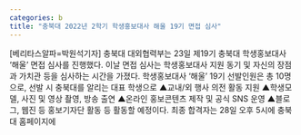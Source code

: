 ```yaml
---
categories: b
title: "충북대 2022년 2학기 학생홍보대사 해울 19기 면접 심사"
---
```

[베리타스알파=박원석기자] 충북대 대외협력부는 23일 제19기 충북대 학생홍보대사 ‘해울’ 면접 심사를 진행했다. 이날 면접 심사는 학생홍보대사 지원 동기 및 자신의 장점과 가치관 등을 심사하는 시간을 가졌다. 학생홍보대사 ‘해울’ 19기 선발인원은 총 10명으로, 선발 시 충북대를 알리는 대표 학생으로 ▲교내/외 행사 의전 활동 지원 ▲학생모델, 사진 및 영상 촬영, 방송 출연 ▲온라인 홍보콘텐츠 제작 및 공식 SNS 운영 ▲블로그, 웹진 등 홍보기자단 활동 등 활동할 예정이다. 최종 합격자는 28일 오후 5시에 충북대 홈페이지에